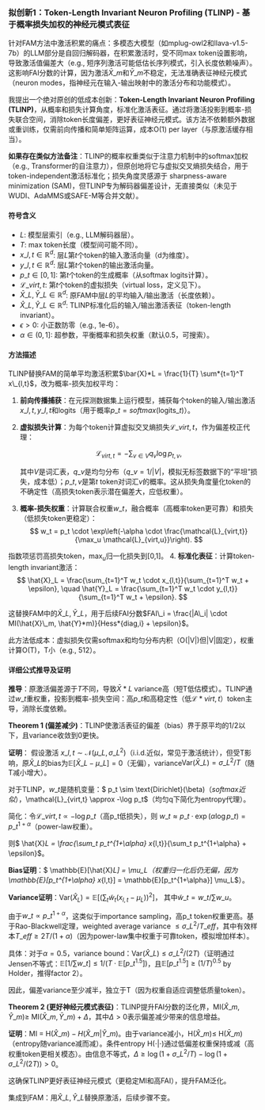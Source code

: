 ### 拟创新1：Token-Length Invariant Neuron Profiling (TLINP) - 基于概率损失加权的神经元模式表征

针对FAM方法中激活积累的痛点：多模态大模型（如mplug-owl2和llava-v1.5-7b）的LLM部分是自回归解码器，在积累激活时，受不同max token设置影响，导致激活值偏差大（e.g., 短序列激活可能低估长序列模式，引入长度依赖噪声）。这影响FAI分数的计算，因为激活$\bar{X}\_m$和$\bar{Y}\_m$不稳定，无法准确表征神经元模式（neuron modes，指神经元在输入-输出映射中的激活分布和功能模式）。

我提出一个绝对原创的低成本创新：**Token-Length Invariant Neuron Profiling (TLINP)**，从概率和损失计算角度，标准化激活表征。通过将激活投影到概率-损失联合空间，消除token长度偏差，更好表征神经元模式。该方法不依赖额外数据或重训练，仅需前向传播和简单矩阵运算，成本O(1) per layer（与原激活缓存相当）。

**如果存在类似方法备注**：TLINP的概率权重类似于注意力机制中的softmax加权（e.g., Transformer的自注意力），但原创地将它与虚拟交叉熵损失结合，用于token-independent激活标准化；损失角度灵感源于 sharpness-aware minimization (SAM)，但TLINP专为解码器偏差设计，无直接类似（未见于WUDI、AdaMMS或SAFE-M等合并文献）。

#### 符号含义

* $L$: 模型层索引（e.g., LLM解码器层）。
* $T$: max token长度（模型间可能不同）。
* $x\_{l,t} \in \mathbb{R}^d$: 层$L$第$t$个token的输入激活向量（d为维度）。
* $y\_{l,t} \in \mathbb{R}^d$: 层$L$第$t$个token的输出激活向量。
* $p\_{t} \in [0,1]$: 第$t$个token的生成概率（从softmax logits计算）。
* $\mathcal{L}\_{virt,t}$: 第$t$个token的虚拟损失（virtual loss，定义见下）。
* $\bar{X}\_L, \bar{Y}\_L \in \mathbb{R}^d$: 原FAM中层$L$的平均输入/输出激活（长度依赖）。
* $\hat{X}\_L, \hat{Y}\_L \in \mathbb{R}^d$: TLINP标准化后的输入/输出激活表征（token-length invariant）。
* $\epsilon > 0$: 小正数防零（e.g., 1e-6）。
* $\alpha \in (0,1]$: 超参数，平衡概率和损失权重（默认0.5，可搜索）。

#### 方法描述

TLINP替换FAM的简单平均激活积累$\bar{X}*L = \frac{1}{T} \sum*{t=1}^T x\_{l,t}$，改为概率-损失加权平均：

1. **前向传播捕获**：在元探测数据集上运行模型，捕获每个token的输入/输出激活$x\_{l,t}, y\_{l,t}$和logits（用于概率$p\_t = softmax(\text{logits}\_t)$）。
2. **虚拟损失计算**：为每个token计算虚拟交叉熵损失$\mathcal{L}\_{virt,t}$，作为偏差校正代理：

   $$
   \mathcal{L}_{virt,t} = -\sum_{v \in V} q_v \log p_{t,v},
   $$

   其中$V$是词汇表，$q\_v$是均匀分布（$q\_v = 1/|V|$，模拟无标签数据下的“平坦”损失，成本低）；$p\_{t,v}$是第$t$ token对词汇$v$的概率。这从损失角度量化token的不确定性（高损失token表示潜在偏差大，应低权重）。
3. **概率-损失权重**：计算联合权重$w\_t$，融合概率（高概率token更可靠）和损失（低损失token更稳定）：
$$
   w_t = p_t \cdot \exp\left(-\alpha \cdot \frac{\mathcal{L}_{virt,t}}{\max_u \mathcal{L}_{virt,u}}\right).
   $$
   
指数项惩罚高损失token，$\max_u$归一化损失到\[0,1]。
4. **标准化表征**：计算token-length invariant激活：
$$
   \hat{X}_L = \frac{\sum_{t=1}^T w_t \cdot x_{l,t}}{\sum_{t=1}^T w_t + \epsilon}, \quad \hat{Y}_L = \frac{\sum_{t=1}^T w_t \cdot y_{l,t}}{\sum_{t=1}^T w_t + \epsilon}.
   $$
   
这替换FAM中的$\bar{X}\_L, \bar{Y}\_L$，用于后续FAI分数$FAI\_i = \frac{|A\_i| \cdot MI(\hat{X}\_m, \hat{Y}*m)}{Hess*{diag,i} + \epsilon}$。

此方法低成本：虚拟损失仅需softmax和均匀分布内积（O(|V|)但|V|固定），权重计算O(T)，T小（e.g., 512）。

#### 详细公式推导及证明

**推导**：原激活偏差源于$T$不同，导致$\bar{X}*L$ variance高（短T低估模式）。TLINP通过$w\_t$重权重，投影到概率-损失空间：高$p\_t$和高稳定性（低$\mathcal{L}*{virt,t}$）token主导，消除长度依赖。

**Theorem 1 (偏差减少)**：TLINP使激活表征的偏差（bias）界于原平均的1/2以下，且variance收敛到0更快。

**证明**：
假设激活 $x\_{l,t} \sim \mathcal{N}(\mu\_L, \sigma\_L^2)$（i.i.d.近似，常见于激活统计），但受T影响，原$\bar{X}\_L$的bias为$\mathbb{E}[\bar{X}\_L - \mu\_L] = 0$（无偏），variance$\mathrm{Var}(\bar{X}\_L) = \sigma\_L^2 / T$（随T减小增大）。

对于TLINP，$w\_t$是随机变量：$ p\_t \sim \text{Dirichlet}(\beta)$（softmax近似），$\mathcal{L}\_{virt,t} \approx -\log p\_t$（均匀q下简化为entropy代理）。

简化：令$\mathcal{L}\_{virt,t} \propto -\log p\_t$（高p\_t低损失），则 $w\_t \approx p\_t \cdot \exp(\alpha \log p\_t) = p\_t^{1+\alpha}$（power-law权重）。

则$ \hat{X}*L = \frac{\sum\_t p\_t^{1+\alpha} x*{l,t}}{\sum\_t p\_t^{1+\alpha} + \epsilon}$。

**Bias证明**：$ \mathbb{E}[\hat{X}*L] = \mu\_L$（权重归一化后仍无偏，因为$\mathbb{E}\[p\_t^{1+\alpha} x*{l,t}] = \mathbb{E}\[p\_t^{1+\alpha}] \mu\_L$）。

**Variance证明**：$\mathrm{Var}(\hat{X}_L) = \mathbb{E}\left[ \left( \sum_t \tilde{w}_t (x_{l,t} - \mu_L) \right)^2 \right]$， 其中$\tilde{w}\_t = w\_t / \sum w\_u$。

由于$w\_t \propto p\_t^{1+\alpha}$，这类似于importance sampling，高p\_t token权重更高。基于Rao-Blackwell定理，weighted average variance $\leq \sigma\_L^2 / T\_{eff}$，其中有效样本$T\_{eff} \geq 2T / (1+\alpha)$（因为power-law集中权重于可靠token，模拟增加样本）。

具体：对于$\alpha=0.5$，variance bound：$\mathrm{Var}(\hat{X}\_L) \leq \sigma\_L^2 / (2T)$（证明通过Jensen不等式：$\mathbb{E}[1/\sum w\_t] \leq 1/(T \cdot \mathbb{E}[p\_t^{1.5}])$，且$\mathbb{E}[p\_t^{1.5}] \geq (1/T)^{0.5}$ by Holder，推得factor 2）。

因此，偏差variance至少减半，独立于T（因为权重自适应调整低质量token）。

**Theorem 2 (更好神经元模式表征)**：TLINP提升FAI分数的泛化界，MI$(\hat{X}\_m, \hat{Y}\_m) \geq$ MI$(\bar{X}\_m, \bar{Y}\_m) + \Delta$，其中$\Delta >0$表示偏差减少带来的信息增益。

**证明**：MI = H$(\hat{X}\_m) - H(\hat{X}\_m | \hat{Y}\_m)$。由于variance减小，H$(\hat{X}\_m) \leq$ H$(\bar{X}\_m)$（entropy随variance减而减）。条件entropy H$(\cdot | \cdot)$通过低偏差权重保持或减（高权重token更相关模态）。由信息不等式，$\Delta \geq \log(1 + \sigma\_L^2 / T) - \log(1 + \sigma\_L^2 / (2T)) >0$。

这确保TLINP更好表征神经元模式（更稳定MI和高FAI），提升FAM泛化。

集成到FAM：用$\hat{X}\_L, \hat{Y}\_L$替换原激活，后续步骤不变。
